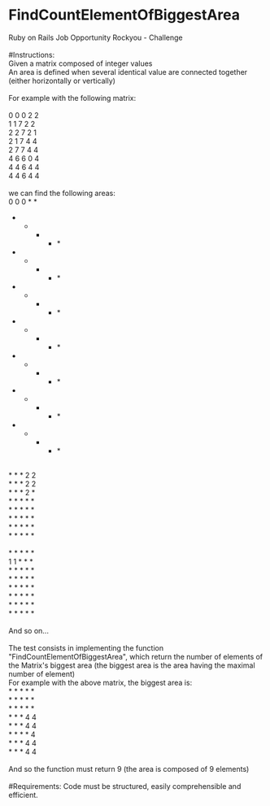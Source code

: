 # FindCountElementOfBiggestArea
Ruby on Rails Job Opportunity Rockyou - Challenge
<br/><br/>
#Instructions:<br/>
Given a matrix composed of integer values<br/>
An area is defined when several identical value are connected together (either horizontally or vertically)
<br/><br/>
For example with the following matrix:
<br/><br/>
0 0 0 2 2<br/>
1 1 7 2 2<br/>
2 2 7 2 1<br/>
2 1 7 4 4<br/>
2 7 7 4 4<br/>
4 6 6 0 4<br/>
4 4 6 4 4<br/>
4 4 6 4 4<br/>
<br/>
we can find the following areas:<br/>
0 0 0 * *<br/>
* * * * *<br/>
* * * * *<br/>
* * * * *<br/>
* * * * *<br/>
* * * * *<br/>
* * * * *<br/>
* * * * *<br/>
<br/>
* * * 2 2<br/>
* * * 2 2<br/>
* * * 2 *<br/>
* * * * *<br/>
* * * * *<br/>
* * * * *<br/>
* * * * *<br/>
* * * * *<br/>
<br/>
* * * * *<br/>
1 1 * * *<br/>
* * * * *<br/>
* * * * *<br/>
* * * * *<br/>
* * * * *<br/>
* * * * *<br/>
* * * * *<br/>
<br/>
And so on...
<br/><br/>
The test consists in implementing the function "FindCountElementOfBiggestArea", which return the number of elements of the Matrix's biggest area (the biggest area is the area having the maximal number of element)<br/>
For example with the above matrix, the biggest area is:<br/>
* * * * *<br/>
* * * * *<br/>
* * * * *<br/>
* * * 4 4<br/>
* * * 4 4<br/>
* * * * 4<br/>
* * * 4 4<br/>
* * * 4 4<br/>
<br/>
And so the function must return 9 (the area is composed of 9 elements)
<br/><br/>
#Requirements:
Code must be structured, easily comprehensible and efficient.
